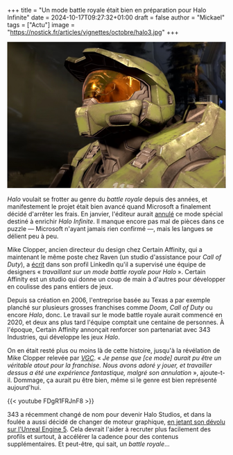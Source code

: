 +++
title = "Un mode battle royale était bien en préparation pour Halo Infinite"
date = 2024-10-17T09:27:32+01:00
draft = false
author = "Mickael"
tags = ["Actu"]
image = "https://nostick.fr/articles/vignettes/octobre/halo3.jpg"
+++

![Halo Infinite](halo3.jpg "")

*Halo* voulait se frotter au genre du *battle royale* depuis des années, et manifestement le projet était bien avancé quand Microsoft a finalement décidé d'arrêter les frais. En janvier, l'éditeur aurait [annulé](https://www.youtube.com/live/WoqACiE90EM?si=TEy7Fyc_Xi74AFUt) ce mode spécial destiné à enrichir *Halo Infinite*. Il manque encore pas mal de pièces dans ce puzzle — Microsoft n'ayant jamais rien confirmé —, mais les langues se délient peu à peu.

Mike Clopper, ancien directeur du design chez Certain Affinity, qui a maintenant le même poste chez Raven (un studio d'assistance pour *Call of Duty*), a [écrit](https://www.linkedin.com/in/mike-clopper-9300811/) dans son profil LinkedIn qu'il a supervisé une équipe de designers « *travaillant sur un mode battle royale pour Halo* ». Certain Affinity est un studio qui donne un coup de main à d'autres pour développer en coulisse des pans entiers de jeux. 

Depuis sa création en 2006, l'entreprise basée au Texas a par exemple planché sur plusieurs grosses franchises comme *Doom*, *Call of Duty* ou encore *Halo*, donc. Le travail sur le mode battle royale aurait commencé en 2020, et deux ans plus tard l'équipe comptait une centaine de personnes. À l'époque, Certain Affinity annonçait renforcer son partenariat avec 343 Industries, qui développe les jeux *Halo*.

On en était resté plus ou moins là de cette histoire, jusqu'à la révélation de Mike Clopper relevée par *[VGC](https://www.videogameschronicle.com/news/dev-claims-cancelled-halo-infinite-battle-royale-could-have-been-game-changing/)*. « *Je pense que [ce mode] aurait pu être un véritable atout pour la franchise. Nous avons adoré y jouer, et travailler dessus a été une expérience fantastique, malgré son annulation* », ajoute-t-il. Dommage, ça aurait pu être bien, même si le genre est bien représenté aujourd'hui.

{{< youtube FDgR1FRJnF8 >}} 

343 a récemment changé de nom pour devenir Halo Studios, et dans la foulée a aussi décidé de changer de moteur graphique, [en jetant son dévolu sur l'Unreal Engine 5](https://nostick.fr/articles/2024/octobre/0710-halo-passe-a-lue5/). Cela devrait l'aider à recruter plus facilement des profils et surtout, à accélérer la cadence pour des contenus supplémentaires. Et peut-être, qui sait, un *battle royale*…